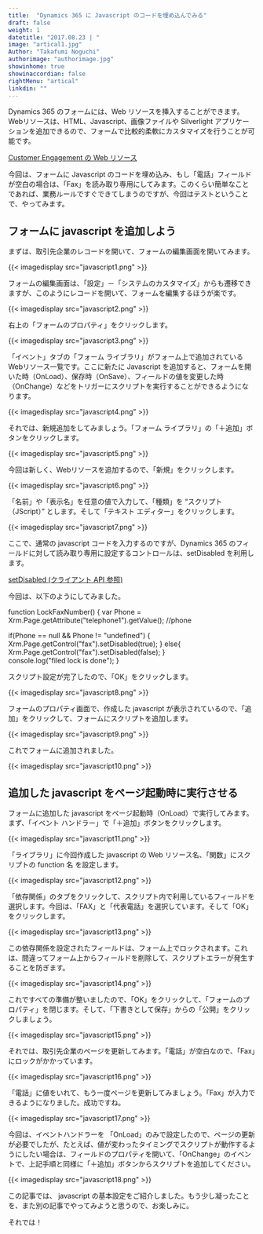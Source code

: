 ```yaml
---
title:  "Dynamics 365 に Javascript のコードを埋め込んでみる"
draft: false
weight: 1
datetitle: "2017.08.23 | "
image: "artical1.jpg"
Author: "Takafumi Noguchi"
authorimage: "authorimage.jpg"
showinhome: true
showinaccordian: false
rightMenu: "artical"
linkdin: ""
---
```

<!-- Intro  -->
Dynamics 365 のフォームには、Web リソースを挿入することができます。Webリソースは、HTML、Javascript、画像ファイルや Silverlight アプリケーションを追加できるので、フォームで比較的柔軟にカスタマイズを行うことが可能です。

[Customer Engagement の Web リソース](https://docs.microsoft.com/ja-jp/dynamics365/customerengagement/on-premises/developer/web-resources)

今回は、フォームに Javascript のコードを埋め込み、もし「電話」フィールドが空白の場合は、「Fax」を読み取り専用にしてみます。このくらい簡単なことであれば、業務ルールですぐできてしまうのですが、今回はテストということで、やってみます。


## フォームに javascript を追加しよう
まずは、取引先企業のレコードを開いて、フォームの編集画面を開いてみます。
<!-- Image= javascript1.png -->
{{< imagedisplay src="javascript1.png" >}}

フォームの編集画面は、「設定」－「システムのカスタマイズ」からも遷移できますが、このようにレコードを開いて、フォームを編集するほうが楽です。
<!-- Image= javascript2.png -->
{{< imagedisplay src="javascript2.png" >}}

右上の「フォームのプロパティ」をクリックします。
<!-- Image= javascript3.png -->
{{< imagedisplay src="javascript3.png" >}}

「イベント」タブの「フォーム ライブラリ」がフォーム上で追加されている Webリソース一覧です。ここに新たに Javascript を追加すると、フォームを開いた時（OnLoad）、保存時（OnSave）、フィールドの値を変更した時（OnChange）などをトリガーにスクリプトを実行することができるようになります。
<!-- Image= javascript4.png -->
{{< imagedisplay src="javascript4.png" >}}

それでは、新規追加をしてみましょう。「フォーム ライブラリ」の「＋追加」ボタンをクリックします。
<!-- Image= javascript5.png -->
{{< imagedisplay src="javascript5.png" >}}

今回は新しく、Webリソースを追加するので、「新規」をクリックします。
<!-- Image= javascript6.png -->
{{< imagedisplay src="javascript6.png" >}}

「名前」や「表示名」を任意の値で入力して、「種類」を “スクリプト（JScript）” とします。そして「テキスト エディター」をクリックします。
<!-- Image= javascript7.png -->
{{< imagedisplay src="javascript7.png" >}}

ここで、通常の javascript コードを入力するのですが、Dynamics 365 のフィールドに対して読み取り専用に設定するコントロールは、setDisabled を利用します。

[setDisabled (クライアント API 参照)](https://docs.microsoft.com/ja-jp/powerapps/developer/model-driven-apps/clientapi/reference/controls/setDisabled)

今回は、以下のようにしてみました。

<!-- Background Box -->
function LockFaxNumber()
{ 
   var Phone = Xrm.Page.getAttribute("telephone1").getValue(); //phone

  if(Phone == null && Phone != "undefined")
   {
     Xrm.Page.getControl("fax").setDisabled(true);
    } 
  else{
     Xrm.Page.getControl("fax").setDisabled(false);
   }    
  console.log("filed lock is done");
}

スクリプト設定が完了したので、「OK」をクリックします。
<!-- Image= javascript8.png -->
{{< imagedisplay src="javascript8.png" >}}

フォームのプロパティ画面で、作成した javascript が表示されているので、「追加」をクリックして、フォームにスクリプトを追加します。
<!-- Image= javascript9.png -->
{{< imagedisplay src="javascript9.png" >}}

これでフォームに追加されました。
<!-- Image= javascript10.png -->
{{< imagedisplay src="javascript10.png" >}}

## 追加した javascript をページ起動時に実行させる

フォームに追加した javascript をページ起動時（OnLoad）で実行してみます。まず、「イベント ハンドラー」で「＋追加」ボタンをクリックします。
<!-- Image= javascript11.png -->
{{< imagedisplay src="javascript11.png" >}}

「ライブラリ」に今回作成した javascript の Web リソース名、「関数」にスクリプトの function 名 を設定します。
<!-- Image= javascript12.png -->
{{< imagedisplay src="javascript12.png" >}}

「依存関係」のタブをクリックして、スクリプト内で利用しているフィールドを選択します。今回は、「FAX」と「代表電話」を選択しています。そして「OK」をクリックします。
<!-- Image= javascript13.png -->
{{< imagedisplay src="javascript13.png" >}}

この依存関係を設定されたフィールドは、フォーム上でロックされます。これは、間違ってフォーム上からフィールドを削除して、スクリプトエラーが発生することを防ぎます。
<!-- Image= javascript14.png -->
{{< imagedisplay src="javascript14.png" >}}

これですべての準備が整いましたので、「OK」をクリックして、「フォームのプロパティ」を閉じます。そして、「下書きとして保存」からの「公開」をクリックしましょう。
<!-- Image= javascript15.png -->
{{< imagedisplay src="javascript15.png" >}}

それでは、取引先企業のページを更新してみます。「電話」が空白なので、「Fax」にロックがかかっています。
<!-- Image= javascript16.png -->
{{< imagedisplay src="javascript16.png" >}}

「電話」に値をいれて、もう一度ページを更新してみましょう。「Fax」が入力できるようになりました。成功ですね。
<!-- Image= javascript17.png -->
{{< imagedisplay src="javascript17.png" >}}

今回は、イベントハンドラーを 「OnLoad」のみで設定したので、ページの更新が必要でしたが、たとえば、値が変わったタイミングでスクリプトが動作するようにしたい場合は、フィールドのプロパティを開いて、「OnChange」のイベントで、上記手順と同様に「＋追加」ボタンからスクリプトを追加してください。
<!-- Image= javascript18.png -->
{{< imagedisplay src="javascript18.png" >}}
 

この記事では、 javascript の基本設定をご紹介しました。もう少し凝ったことを、また別の記事でやってみようと思うので、お楽しみに。

それでは！    
&nbsp;